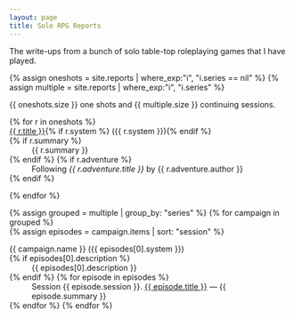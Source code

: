 ```yaml
---
layout: page
title: Solo RPG Reports
---
```


The write-ups from a bunch of solo table-top roleplaying games that I have played.

{% assign oneshots = site.reports | where_exp:"i", "i.series == nil" %}
{% assign multiple = site.reports | where_exp:"i", "i.series" %}

{{ oneshots.size }} one shots and {{ multiple.size }} continuing sessions.

<dl>
  {% for r in oneshots %}
  
  <dt><a href="{{ r.url | relative_url }}">{{ r.title }}</a>{% if r.system %} ({{ r.system }}){% endif %}</dt>
    {% if r.summary %}
  <dd>{{ r.summary }}</dd>
    {% endif %}
    {% if r.adventure %}
  <dd>Following <i>{{ r.adventure.title }}</i> by {{ r.adventure.author }}</dd>
    {% endif %}
    
  {% endfor %}

  {% assign grouped = multiple | group_by: "series" %}
  {% for campaign in grouped %}  
    {% assign episodes = campaign.items | sort: "session" %}
  <dt>{{ campaign.name }} ({{ episodes[0].system }})</dt>
    {% if episodes[0].description %}
  <dd>{{ episodes[0].description }}</dd>
    {% endif %}
    {% for episode in episodes %}
  <dd>Session {{ episode.session }}.
    <a href="{{ episode.url | relative_url }}">{{ episode.title }}</a> &mdash; {{ episode.summary }}
  </dd>
    {% endfor %}
  {% endfor %}
  
</dl>
